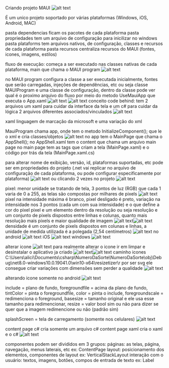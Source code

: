 Criando projeto MAUI
![alt text](image.png)

É um unico projeto soportado por várias plataformas (Windows, iOS, Android, MAC)

pasta dependencias ficam os pacotes de cada plataforma
pasta propriedades tem um arquivo de configuração para inicilizar no windows
pasta plataforms tem arquivos nativos, de configuração, classes e recursos de cada plataforma
pasta recursos centraliza recursos do MAUI (fontes, icones, imagens, estilos)

fluxo de execução: começa a ser executado nas classes nativas de cada plataforma, main que chama o MAUI program
![alt text](image-1.png)

no MAUI program configura a classe a ser executada inicialmente, fontes que serão carregadas, injeções de dependências, etc
ou seja classe MAUIProgram e uma classe de configuração, dentro da classe pode ver qual é o proximo arquivo do fluxo por meio do metodo UseMauiApp que executa o App.xaml
![alt text](image-2.png)
![alt text](image-3.png)
conceito code behind: tem 2 arquivos um xaml para cuidar da interface da tela e um c# para cuidar da lógica
2 arquivos diferentes associados/vinculados
![alt text](image-4.png)

xaml linguagem de marcação da microsoft e uma variação do xml

MauiProgram chama app, onde tem o metodo InitializeComponent(); que le o xml e cria classes/objetos 
![alt text](image-5.png)
no app tem o MainPage que chama o AppShell(); no AppShell.xaml tem o content que chama um arquivo main page
no main page tem as tags que criam a tela (MainPage.xaml) e o código por trás da tela (MainPage.xaml.cs)

para alterar nome de exibição, versão, id, plataformas suportadas, etc pode ser em propriedades do projeto (.net vai replicar no arquivo de configuração de cada plataforma, ou pode configurar especificamente por plataforma)
![alt text](image-7.png)
ou clicando 2 vezes no projeto
![alt text](image-8.png)

pixel: menor unidade se tratando de tela, 3 pontos de luz (RGB) que cada 1 varia de 0 a 255, as telas são compostas por milhares de pixels
![alt text](image-9.png)
pixel na intensidade máxima é branco, pixel desligado é preto, variação na intensidade nos 3 pontos (cada um com sua intensidade) e o que define a cor do pixel
pixel e um elemento dentro da resolução ou seja resolução e um conjunto de pixels dispostos entre linhas e colunas, quanto mais resolução mais pixels e maior qualidade de imagem
![alt text](image-10.png)![alt text](image-11.png)
densidade é um conjunto de pixels dispostos em colunas e linhas, a unidade de medida utilizada é a polegada (2,54 centímetros)
![alt text](image-12.png)
no android
![alt text](image-13.png)
iOS
![alt text](image-14.png)
windows
![alt text](image-15.png)

alterar icone
![alt text](image-16.png)
para realmente alterar o icone ir em limpar e desinstalar o aplicativo ja criado
![alt text](image-17.png)![alt text](image-18.png)
caminho icones C:\Users\alici\Documents\csharp\NumeroDaSorte\NumeroDaSorte\obj\Debug\net8.0-windows10.0.19041.0\win10-x64\resizetizer\r
por ser svg ele consegue criar variações com dimensões sem perder a qualidade
![alt text](image-19.png)

alterando icone somente no android 
![alt text](image-20.png)

include = plano de fundo, foregroundfile = acima da plano de fundo, tintColor = pinta o foregroundfile, color = pinta o include, foregroundscale = redimenciona o foreground, 
basesize = tamanho original e ele usa esse tamanho para redimencionar, resize = valor bool sim ou não para dizer se quer que a imagem redimencione ou não (padrão sim)

splashScreen = tela de carregamento (somente nos celulares)
![alt text](image-21.png)

content page c# cria somente um arquivo c# content page xaml cria o xaml e o c#
![alt text](image-22.png)

componentes podem ser divididos em 3 grupos: 
páginas: as telas, página, navegação, menus laterais, etc ex: ContentPage
layout: posicionamento dos elementos, componentes de layout ex: VerticalStackLayout
interação com o usuário: textos, imagens, botões, compos de entrada de texto ex: Label
